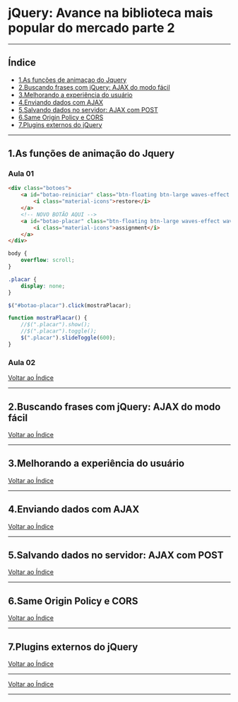 #  jQuery: Avance na biblioteca mais popular do mercado parte 2 

---

## <a name="indice">Índice</a>

- [1.As funções de animaçao do Jquery](#parte1)   
- [2.Buscando frases com jQuery: AJAX do modo fácil](#parte2)   
- [3.Melhorando a experiência do usuário](#parte3)   
- [4.Enviando dados com AJAX](#parte4)   
- [5.Salvando dados no servidor: AJAX com POST](#parte5)   
- [6.Same Origin Policy e CORS](#parte6)   
- [7.Plugins externos do jQuery](#parte7)   

---

## <a name="parte1">1.As funções de animação do Jquery</a>

### Aula 01
```html
<div class="botoes">
    <a id="botao-reiniciar" class="btn-floating btn-large waves-effect waves-light red">
        <i class="material-icons">restore</i>
    </a>
    <!-- NOVO BOTÃO AQUI -->
    <a id="botao-placar" class="btn-floating btn-large waves-effect waves-light green">
        <i class="material-icons">assignment</i>
    </a>
</div>

```

```css
body {
    overflow: scroll;
}

.placar {
    display: none;
}
```

```js
$("#botao-placar").click(mostraPlacar);

function mostraPlacar() {
    //$(".placar").show();
    //$(".placar").toggle();
    $(".placar").slideToggle(600);
}
```

### Aula 02





[Voltar ao Índice](#indice)

---

## <a name="parte2">2.Buscando frases com jQuery: AJAX do modo fácil</a>


[Voltar ao Índice](#indice)

---

## <a name="parte3">3.Melhorando a experiência do usuário</a>


[Voltar ao Índice](#indice)

---

## <a name="parte4">4.Enviando dados com AJAX</a>


[Voltar ao Índice](#indice)

---

## <a name="parte5">5.Salvando dados no servidor: AJAX com POST	</a>


[Voltar ao Índice](#indice)

---

## <a name="parte6">6.Same Origin Policy e CORS	</a>


[Voltar ao Índice](#indice)

---

## <a name="parte7">7.Plugins externos do jQuery</a>


[Voltar ao Índice](#indice)

---


[Voltar ao Índice](#indice)

---
